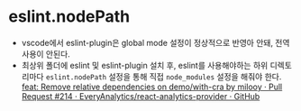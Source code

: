 # eslint.nodePath

- vscode에서 eslint-plugin은 global mode 설정이 정상적으로 반영아 안돼, 전역사용이 안된다.
- 최상위 폴더에 eslint 및 eslint-plugin 설치 후, eslint를 사용해야하는 하위 디렉토리마다 `eslint.nodePath` 설정을 통해 직접 `node_modules` 설정을 해줘야 한다.
  [feat: Remove relative dependencies on demo/with-cra by milooy · Pull Request #214 · EveryAnalytics/react-analytics-provider · GitHub](https://github.com/EveryAnalytics/react-analytics-provider/pull/214#issue-1007357343)
